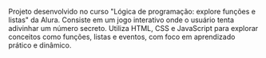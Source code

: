 Projeto desenvolvido no curso "Lógica de programação: explore funções e listas" da Alura. Consiste em um jogo interativo onde o usuário tenta adivinhar um número secreto. Utiliza HTML, CSS e JavaScript para explorar conceitos como funções, listas e eventos, com foco em aprendizado prático e dinâmico.
